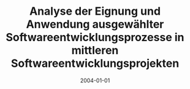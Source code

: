 ---
abstract: ''
authors:
- Christian Kuschnig
date: '2004-01-01'
featured: false
links:
- name: Publik
  url: https://publik.tuwien.ac.at/showentry.php?ID=138842&lang=2
publication_types:
- '7'
publishDate: '2004-01-01'
title: Analyse der Eignung und Anwendung ausgewählter Softwareentwicklungsprozesse
  in mittleren Softwareentwicklungsprojekten
url_pdf: ''
---